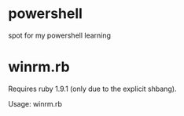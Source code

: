powershell
==========

spot for my powershell learning

winrm.rb
==========
Requires ruby 1.9.1 (only due to the explicit shbang).

Usage:
winrm.rb <host> <command>
